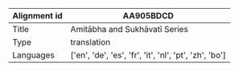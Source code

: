 |Alignment id | AA905BDCD
| --- | --- 
|Title | Amitābha and Sukhāvatī Series 
|Type | translation
|Languages | ['en', 'de', 'es', 'fr', 'it', 'nl', 'pt', 'zh', 'bo']